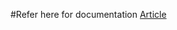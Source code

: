 #Refer here for documentation
[Article](https://www.codecraftcentral.com/post/create-a-blockchain-wallet-with-react-native-part-1-authentication-front-end)
